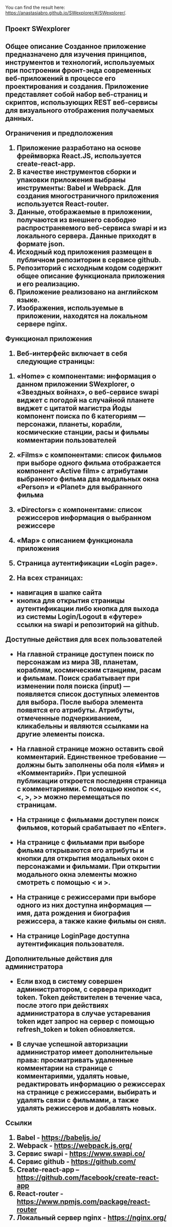 You can find the result here: https://anastasiabro.github.io/SWexplorer/#/SWexplorer/.

<h2>Проект SWexplorer<h2>
Общее описание
Созданное приложение предназначено для изучения принципов, инструментов и технологий, используемых при построении фронт-энда современных веб-приложений в процессе его проектирования и создания. Приложение представляет собой набор веб-страниц и скриптов, использующих REST веб-сервисы для визуального отображения получаемых данных.

Ограничения и предположения
1. Приложение разработано на основе фреймворка React.JS, используется create-react-app.
2. В качестве инструментов сборки и упаковки приложения выбраны инструменты: Babel и Webpack. Для создания многостраничного приложения используется React-router.
3. Данные, отображаемые в приложении, получаются из внешнего свободно распространяемого веб-сервиса swapi и из локального сервера. Данные приходят в формате json.
4. Исходный код приложения размещен в публичном репозитории в сервисе github.
5. Репозиторий с исходным кодом содержит общее описание функционала приложения и его реализацию.
6. Приложение реализовано на английском языке.
7. Изображения, используемые в приложении, находятся на локальном сервере nginx.

Функционал приложения
1.   Веб-интерфейс включает в себя следующие страницы:
1) «Home» с компонентами:
информация о данном приложении SWexplorer, о «Звездных войнах», о веб-сервисе swapi
виджет с погодой на случайной планете
виджет с цитатой магистра Йоды
компонент поиска по 6 категориям — персонажи, планеты, корабли, космические станции, расы и фильмы
комментарии пользователей

2) «Films» с компонентами:
список фильмов
при выборе одного фильма отображается компонент «Active film» с атрибутами выбранного фильма
два модальных окна «Person» и «Planet» для выбранного фильма

3) «Directors» с компонентами:
список режиссеров
информация о выбранном режиссере

4) «Map» с описанием функционала приложения

5) Страница аутентификации «Login page».


2.   На всех страницах:
- навигация в шапке сайта
- кнопка для открытия страницы аутентификации либо кнопка для выхода из системы Login/Logout
в «футере» ссылки на swapi и репозиторий на github.

Доступные действия для всех пользователей
- На главной странице доступен поиск по персонажам из мира ЗВ, планетам, кораблям, космическим станциям, расам и фильмам. Поиск срабатывает при изменении поля поиска (input) — появляется список доступных элементов для выбора. После выбора элемента появятся его атрибуты. Атрибуты, отмеченные подчеркиванием, кликабельны и являются ссылками на другие элементы поиска.

- На главной странице можно оставить свой комментарий. Единственное требование — должны быть заполнены оба поля «Имя» и «Комментарий». При успешной публикации откроется последняя страница с комментариями. С помощью кнопок <<, <, >, >>  можно перемещаться по страницам.

- На странице с фильмами доступен поиск фильмов, который срабатывает по «Enter».

- На странице с фильмами при выборе фильма открываются его атрибуты и кнопки для открытия модальных окон с персонажами и фильмами. При открытии модального окна элементы можно смотреть с помощью < и >.

- На странице с режиссерами при выборе одного из них доступна информация — имя, дата рождения и биография режиссера, а также какие фильмы он снял.

- На странице LoginPage доступна аутентификация пользователя.

Дополнительные действия для администратора
- Если вход в систему совершен администратором, с сервера приходит token. Token действителен в течение часа, после этого при действиях администратора в случае устаревания token идет запрос на сервер с помощью refresh_token и token обновляется.

- В случае успешной авторизации администратор имеет дополнительные права: просматривать удаленные комментарии на странице с комментариями, удалять новые, редактировать информацию о режиссерах на странице с режиссерами, выбирать и удалять связи с фильмами, а также удалять режиссеров и добавлять новых.

Ссылки
1. Babel - https://babeljs.io/
2. Webpack - https://webpack.js.org/
3. Сервис swapi - https://www.swapi.co/
4. Сервис github - https://github.com/
5. Create-react-app – https://github.com/facebook/create-react-app
6. React-router - https://www.npmjs.com/package/react-router
7. Локальный сервер nginx - https://nginx.org/